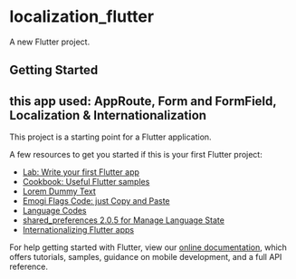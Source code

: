 # localization_flutter

A new Flutter project.

## Getting Started

## this app used: AppRoute, Form and FormField, Localization & Internationalization

This project is a starting point for a Flutter application.

A few resources to get you started if this is your first Flutter project:

- [Lab: Write your first Flutter app](https://flutter.dev/docs/get-started/codelab)
- [Cookbook: Useful Flutter samples](https://flutter.dev/docs/cookbook)
- [Lorem Dummy Text](https://www.lipsum.com/)
- [Emogi Flags Code: just Copy and Paste](https://flagpedia.net/emoji)
- [Language Codes](http://www.lingoes.net/en/translator/langcode.htm)
- [shared_preferences 2.0.5 for Manage Language State](https://pub.dev/packages/shared_preferences/install)
- [Internationalizing Flutter apps](https://flutter.dev/docs/development/accessibility-and-localization/internationalization)

For help getting started with Flutter, view our
[online documentation](https://flutter.dev/docs), which offers tutorials,
samples, guidance on mobile development, and a full API reference.
